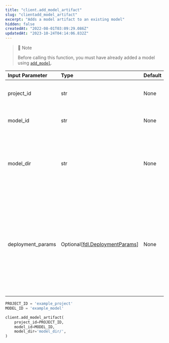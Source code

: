 ```yaml
---
title: "client.add_model_artifact"
slug: "clientadd_model_artifact"
excerpt: "Adds a model artifact to an existing model"
hidden: false
createdAt: "2022-08-01T03:09:29.086Z"
updatedAt: "2023-10-24T04:14:06.832Z"
---
```

> 📘 Note
> 
> Before calling this function, you must have already added a model using [`add_model`](/reference/clientadd_model).

| Input Parameter   | Type                                                       | Default | Description                                                                                                                                              |
| :---------------- | :--------------------------------------------------------- | :------ | :------------------------------------------------------------------------------------------------------------------------------------------------------- |
| project_id        | str                                                        | None    | The unique identifier for the project.                                                                                                                   |
| model_id          | str                                                        | None    | A unique identifier for the model.                                                                                                                       |
| model_dir         | str                                                        | None    | A path to the directory containing all of the [model files](doc:artifacts-and-surrogates) needed to run the model.                                       |
| deployment_params | Optional\[[fdl.DeploymentParams](ref:fdldeploymentparams)] | None    | Deployment parameters object for tuning the model deployment spec. Supported from server version `23.1` and above with Model Deployment feature enabled. |

```python python
PROJECT_ID = 'example_project'
MODEL_ID = 'example_model'

client.add_model_artifact(  
    project_id=PROJECT_ID,
    model_id=MODEL_ID,
    model_dir='model_dir/',
)
```